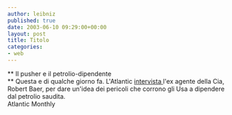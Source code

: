 ```yaml
---
author: leibniz
published: true
date: 2003-06-10 09:29:00+00:00
layout: post
title: Titolo
categories:
- web
---
```


   **   Il pusher e il petrolio-dipendente   
**   Questa e di qualche giorno fa. L'Atlantic  [ intervista ](http://www.theatlantic.com/unbound/interviews/int2003-05-29.htm)l'ex agente della Cia, Robert Baer, per dare un'idea dei pericoli che corrono gli Usa a dipendere dal petrolio saudita.   
Atlantic Monthly
